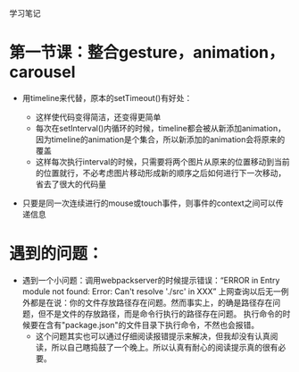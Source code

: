 学习笔记

# 第一节课：整合gesture，animation，carousel

* 用timeline来代替，原本的setTimeout()有好处：
    * 这样使代码变得简洁，还变得更简单
    * 每次在setInterval()内循环的时候，timeline都会被从新添加animation，因为timeline的animation是个集合，所以新添加的animation会将原来的覆盖
    * 这样每次执行interval的时候，只需要将两个图片从原来的位置移动到当前的位置就行，不必考虑图片移动形成新的顺序之后如何进行下一次移动，省去了很大的代码量

* 只要是同一次连续进行的mouse或touch事件，则事件的context之间可以传递信息


# 遇到的问题：

* 遇到一个小问题：调用webpackserver的时候提示错误：“ERROR in Entry module not found: Error: Can't resolve './src' in XXX”
    上网查询以后无一例外都是在说：你的文件存放路径存在问题。然而事实上，的确是路径存在问题，但不是文件的存放路径，而是命令行执行的路径存在问题。
    执行命令的时候要在含有"package.json"的文件目录下执行命令，不然也会报错。
    * 这个问题其实也可以通过仔细阅读报错提示来解决，但我却没有认真阅读，所以自己瞎捣鼓了一个晚上。所以认真有耐心的阅读提示真的很有必要。
